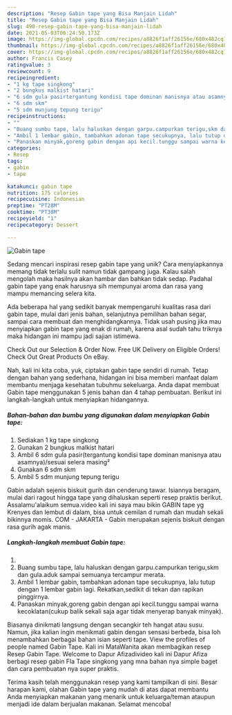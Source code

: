 ```yaml
---
description: "Resep Gabin tape yang Bisa Manjain Lidah"
title: "Resep Gabin tape yang Bisa Manjain Lidah"
slug: 490-resep-gabin-tape-yang-bisa-manjain-lidah
date: 2021-05-03T06:24:50.173Z
image: https://img-global.cpcdn.com/recipes/a8826f1aff26156e/680x482cq70/gabin-tape-foto-resep-utama.jpg
thumbnail: https://img-global.cpcdn.com/recipes/a8826f1aff26156e/680x482cq70/gabin-tape-foto-resep-utama.jpg
cover: https://img-global.cpcdn.com/recipes/a8826f1aff26156e/680x482cq70/gabin-tape-foto-resep-utama.jpg
author: Francis Casey
ratingvalue: 3
reviewcount: 9
recipeingredient:
- "1 kg tape singkong"
- "2 bungkus malkist hatari"
- "6 sdm gula pasirtergantung kondisi tape dominan manisnya atau asamnyasesuai selera masing"
- "6 sdm skm"
- "5 sdm munjung tepung terigu"
recipeinstructions:
- ""
- "Buang sumbu tape, lalu haluskan dengan garpu.campurkan terigu,skm dan gula.aduk sampai semuanya tercampur merata."
- "Ambil 1 lembar gabin, tambahkan adonan tape secukupnya, lalu tutup dengan 1 lembar gabin lagi. Rekatkan,sedikit di tekan dan rapikan pinggirnya."
- "Panaskan minyak,goreng gabin dengan api kecil.tunggu sampai warna kecoklatan(cukup balik sekali saja agar tidak menyerap banyak minyak)."
categories:
- Resep
tags:
- gabin
- tape

katakunci: gabin tape 
nutrition: 175 calories
recipecuisine: Indonesian
preptime: "PT28M"
cooktime: "PT38M"
recipeyield: "1"
recipecategory: Dessert

---
```



![Gabin tape](https://img-global.cpcdn.com/recipes/a8826f1aff26156e/680x482cq70/gabin-tape-foto-resep-utama.jpg)

Sedang mencari inspirasi resep gabin tape yang unik? Cara menyiapkannya memang tidak terlalu sulit namun tidak gampang juga. Kalau salah mengolah maka hasilnya akan hambar dan bahkan tidak sedap. Padahal gabin tape yang enak harusnya sih mempunyai aroma dan rasa yang mampu memancing selera kita.

Ada beberapa hal yang sedikit banyak mempengaruhi kualitas rasa dari gabin tape, mulai dari jenis bahan, selanjutnya pemilihan bahan segar, sampai cara membuat dan menghidangkannya. Tidak usah pusing jika mau menyiapkan gabin tape yang enak di rumah, karena asal sudah tahu triknya maka hidangan ini mampu jadi sajian istimewa.

Check Out our Selection &amp; Order Now. Free UK Delivery on Eligible Orders! Check Out Great Products On eBay.


Nah, kali ini kita coba, yuk, ciptakan gabin tape sendiri di rumah. Tetap dengan bahan yang sederhana, hidangan ini bisa memberi manfaat dalam membantu menjaga kesehatan tubuhmu sekeluarga. Anda dapat membuat Gabin tape menggunakan 5 jenis bahan dan 4 tahap pembuatan. Berikut ini langkah-langkah untuk menyiapkan hidangannya.

<!--inarticleads1-->

##### Bahan-bahan dan bumbu yang digunakan dalam menyiapkan Gabin tape:

1. Sediakan 1 kg tape singkong
1. Gunakan 2 bungkus malkist hatari
1. Ambil 6 sdm gula pasir(tergantung kondisi tape dominan manisnya atau asamnya)/sesuai selera masing²
1. Gunakan 6 sdm skm
1. Ambil 5 sdm munjung tepung terigu


Gabin adalah sejenis biskuit gurih dan cenderung tawar. Isiannya beragam, mulai dari ragout hingga tape yang dihaluskan seperti resep praktis berikut. Assalamu&#39;alaikum semua.video kali ini saya mau bikin GABIN tape yg Krenyes dan lembut di dalam, bisa untuk cemilan d rumah dan mudah sekali bikinnya momis. COM - JAKARTA - Gabin merupakan sejenis biskuit dengan rasa gurih agak manis. 

<!--inarticleads2-->

##### Langkah-langkah membuat Gabin tape:

1. 
1. Buang sumbu tape, lalu haluskan dengan garpu.campurkan terigu,skm dan gula.aduk sampai semuanya tercampur merata.
1. Ambil 1 lembar gabin, tambahkan adonan tape secukupnya, lalu tutup dengan 1 lembar gabin lagi. Rekatkan,sedikit di tekan dan rapikan pinggirnya.
1. Panaskan minyak,goreng gabin dengan api kecil.tunggu sampai warna kecoklatan(cukup balik sekali saja agar tidak menyerap banyak minyak).


Biasanya dinikmati langsung dengan secangkir teh hangat atau susu. Namun, jika kalian ingin menikmati gabin dengan sensasi berbeda, bisa loh menambahkan berbagai bahan isian seperti tape. View the profiles of people named Gabin Tape. Kali ini MataWanita akan membagikan resep Resep Gabin Tape. Welcome to Dapur Afizadivideo kali ini Dapur Afiza berbagi resep gabin Fla Tape singkong yang mna bahan nya simple baget dan cara pembuatan nya super praktis. 

Terima kasih telah menggunakan resep yang kami tampilkan di sini. Besar harapan kami, olahan Gabin tape yang mudah di atas dapat membantu Anda menyiapkan makanan yang menarik untuk keluarga/teman ataupun menjadi ide dalam berjualan makanan. Selamat mencoba!
